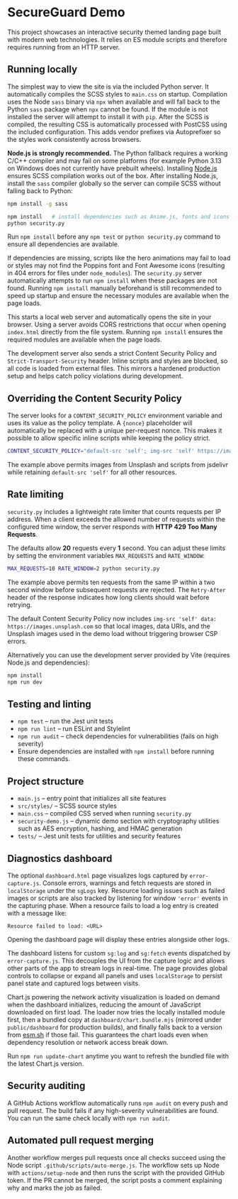 # SecureGuard Demo

This project showcases an interactive security themed landing page built with modern web technologies. It relies on ES module scripts and therefore requires running from an HTTP server.

## Running locally

The simplest way to view the site is via the included Python server.
It automatically compiles the SCSS styles to `main.css` on startup.
Compilation uses the Node `sass` binary via `npx` when available and will
fall back to the Python `sass` package when `npx` cannot be found. If the module
is not installed the server will attempt to install it with `pip`.
After the SCSS is compiled, the resulting CSS is automatically processed
with PostCSS using the included configuration. This adds vendor prefixes via
Autoprefixer so the styles work consistently across browsers.

**Node.js is strongly recommended.** The Python fallback requires a working C/C++
compiler and may fail on some platforms (for example Python 3.13 on Windows does
not currently have prebuilt wheels). Installing [Node.js](https://nodejs.org)
ensures SCSS compilation works out of the box. After installing Node.js,
install the `sass` compiler globally so the server can compile SCSS without
falling back to Python:

```bash
npm install -g sass
```

```bash
npm install   # install dependencies such as Anime.js, fonts and icons
python security.py
```

Run `npm install` before any `npm test` or `python security.py` command to
ensure all dependencies are available.

If dependencies are missing, scripts like the hero animations may fail to load
or styles may not find the Poppins font and Font Awesome icons
(resulting in 404 errors for files under `node_modules`). The `security.py`
server automatically attempts to run `npm install` when these packages are not
found. Running `npm install` manually beforehand is still recommended to speed
up startup and ensure the necessary modules are available when the page loads.

This starts a local web server and automatically opens the site in your browser. Using a server avoids CORS restrictions that occur when opening `index.html` directly from the file system. Running `npm install` ensures the required modules are available when the page loads.

The development server also sends a strict Content Security Policy and
`Strict-Transport-Security` header. Inline scripts and styles are blocked, so
all code is loaded from external files. This mirrors a hardened production setup
and helps catch policy violations during development.

## Overriding the Content Security Policy

The server looks for a `CONTENT_SECURITY_POLICY` environment variable and uses
its value as the policy template. A `{nonce}` placeholder will automatically be
replaced with a unique per-request nonce. This makes it possible to allow
specific inline scripts while keeping the policy strict.

```bash
CONTENT_SECURITY_POLICY="default-src 'self'; img-src 'self' https://images.unsplash.com data:; script-src 'self' 'blob:' https://cdn.jsdelivr.net {nonce}; style-src 'self'" python security.py
```

The example above permits images from Unsplash and scripts from jsdelivr while
retaining `default-src 'self'` for all other resources.

## Rate limiting

`security.py` includes a lightweight rate limiter that counts requests per IP
address. When a client exceeds the allowed number of requests within the
configured time window, the server responds with **HTTP 429 Too Many Requests**.

The defaults allow **20** requests every **1** second. You can adjust these
limits by setting the environment variables `MAX_REQUESTS` and `RATE_WINDOW`:

```bash
MAX_REQUESTS=10 RATE_WINDOW=2 python security.py
```

The example above permits ten requests from the same IP within a two second
window before subsequent requests are rejected. The `Retry-After` header of the
response indicates how long clients should wait before retrying.

The default Content Security Policy now includes `img-src 'self' data: https://images.unsplash.com` so that
local images, data URIs, and the Unsplash images used in the demo load without triggering browser CSP errors.

Alternatively you can use the development server provided by Vite (requires Node.js and dependencies):

```bash
npm install
npm run dev
```

## Testing and linting

- `npm test` – run the Jest unit tests
- `npm run lint` – run ESLint and Stylelint
- `npm run audit` – check dependencies for vulnerabilities (fails on high severity)
- Ensure dependencies are installed with `npm install` before running these commands.

## Project structure

- `main.js` – entry point that initializes all site features
- `src/styles/` – SCSS source styles
- `main.css` – compiled CSS served when running `security.py`
- `security-demo.js` – dynamic demo section with cryptography utilities such as
  AES encryption, hashing, and HMAC generation
- `tests/` – Jest unit tests for utilities and security features

## Diagnostics dashboard

The optional `dashboard.html` page visualizes logs captured by
`error-capture.js`. Console errors, warnings and fetch requests are stored in
`localStorage` under the `sgLogs` key. Resource loading issues such as failed
images or scripts are also tracked by listening for window `'error'` events in
the capturing phase. When a resource fails to load a log entry is created with a
message like:

```
Resource failed to load: <URL>
```

Opening the dashboard page will display these entries alongside other logs.

The dashboard listens for custom `sg:log` and `sg:fetch` events dispatched by
`error-capture.js`. This decouples the UI from the capture logic and allows
other parts of the app to stream logs in real-time. The page provides global
controls to collapse or expand all panels and uses `localStorage` to persist
panel state and captured logs between visits.

Chart.js powering the network activity visualization is loaded on demand when the dashboard initializes, reducing the amount of JavaScript downloaded on first load. The loader now tries the locally installed module first, then a bundled copy at `dashboard/chart.bundle.mjs` (mirrored under `public/dashboard` for production builds), and finally falls back to a version from [esm.sh](https://esm.sh/) if those fail. This guarantees the chart loads even when dependency resolution or network access break down.

Run `npm run update-chart` anytime you want to refresh the bundled file with the latest Chart.js version.



## Security auditing

A GitHub Actions workflow automatically runs `npm audit` on every push and pull request. The build fails if any high-severity vulnerabilities are found. You can run the same check locally with `npm run audit`.

## Automated pull request merging

Another workflow merges pull requests once all checks succeed using the Node script `.github/scripts/auto-merge.js`. The workflow sets up Node with `actions/setup-node` and then runs the script with the provided GitHub token. If the PR cannot be merged, the script posts a comment explaining why and marks the job as failed.

